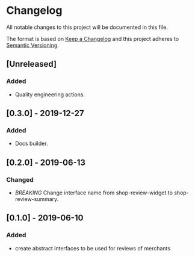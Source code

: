 # Changelog

All notable changes to this project will be documented in this file.

The format is based on [Keep a Changelog](http://keepachangelog.com/en/1.0.0/)
and this project adheres to [Semantic Versioning](http://semver.org/spec/v2.0.0.html).

## [Unreleased]

### Added

- Quality engineering actions.

## [0.3.0] - 2019-12-27

### Added

- Docs builder.

## [0.2.0] - 2019-06-13

### Changed

- _BREAKING_ Change interface name from shop-review-widget to shop-review-summary.

## [0.1.0] - 2019-06-10

### Added

- create abstract interfaces to be used for reviews of merchants
